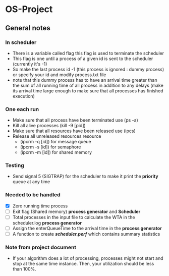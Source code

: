# OS-Project

## General notes

### In scheduler

* There is a variable called flag this flag is used to terminate the scheduler
* This flag is one until a process of a given id is sent to the scheduler (currently it's -1)
* So make the last process id -1 (this process is ignored : dummy process) or specify your id and modify process.txt
  file
* note that this dummy process has to have an arrival time greater than the sum of all running time of all process in
  addition to any delays (make its arrival time large enough to make sure that all processes has finished execution)

### One each run

* Make sure that all process have been terminated use (ps -a)
* Kill all alive processes (kill -9 [pid])
* Make sure that all resources have been released use (ipcs)
* Release all unreleased resources resource 
  * (ipcrm -q [id]) for message queue
  * (ipcrm -s [id]) for semaphore
  * (ipcrm -m [id]) for shared memory

### Testing

* Send signal 5 (SIGTRAP) for the scheduler to make it print the **priority** queue at any time

### Needed to be handled
* [x] Zero running time process
* [ ] Exit flag (Shared memory) **process generator** and **Scheduler**
* [ ] Total processes in the input file to calculate the WTA in the scheduler.log **process generator**
* [ ] Assign the enterQueueTime to the arrival time in the **process generator**
* [ ] A function to create **_scheduler.perf_** which contains summary statistics

### Note from project document
* If your algorithm does a lot of processing, processes might not start and stop
  at the same time instance. Then, your utilization should be less than 100%.